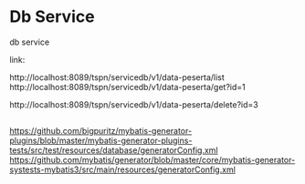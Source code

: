# Db Service


db service

link:

http://localhost:8089/tspn/servicedb/v1/data-peserta/list
http://localhost:8089/tspn/servicedb/v1/data-peserta/get?id=1

http://localhost:8089/tspn/servicedb/v1/data-peserta/delete?id=3



##

https://github.com/bigpuritz/mybatis-generator-plugins/blob/master/mybatis-generator-plugins-tests/src/test/resources/database/generatorConfig.xml
https://github.com/mybatis/generator/blob/master/core/mybatis-generator-systests-mybatis3/src/main/resources/generatorConfig.xml